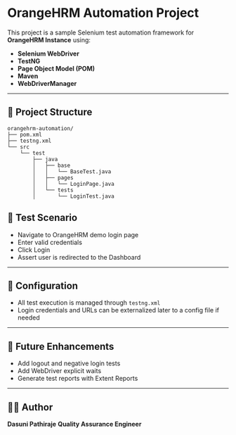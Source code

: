 # OrangeHRM Automation Project

This project is a sample Selenium test automation framework for **OrangeHRM Instance** using:

- **Selenium WebDriver**
- **TestNG**
- **Page Object Model (POM)**
- **Maven**
- **WebDriverManager**

---

## 📁 Project Structure
```
orangehrm-automation/
├── pom.xml
├── testng.xml
└── src
    └── test
        ├── java
        │   ├── base
        │   │   └── BaseTest.java
        │   ├── pages
        │   │   └── LoginPage.java
        │   └── tests
        │       └── LoginTest.java
```

## 🧪 Test Scenario
- Navigate to OrangeHRM demo login page
- Enter valid credentials
- Click Login
- Assert user is redirected to the Dashboard

---

## 🔧 Configuration
- All test execution is managed through `testng.xml`
- Login credentials and URLs can be externalized later to a config file if needed

---

## 🚀 Future Enhancements
- Add logout and negative login tests
- Add WebDriver explicit waits
- Generate test reports with Extent Reports

---

## 👩‍💻 Author
**Dasuni Pathiraje**
**Quality Assurance Engineer**
